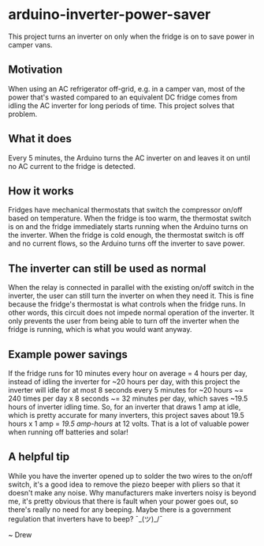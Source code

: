 # arduino-inverter-power-saver
This project turns an inverter on only when the fridge is on to save power in camper vans.
## Motivation
When using an AC refrigerator off-grid, e.g. in a camper van, most of the power that's wasted compared to an equivalent DC fridge comes from idling the AC inverter for long periods of time. This project solves that problem.
## What it does
Every 5 minutes, the Arduino turns the AC inverter on and leaves it on until no AC current to the fridge is detected.
## How it works
Fridges have mechanical thermostats that switch the compressor on/off based on temperature. When the fridge is too warm, the thermostat switch is on and the fridge immediately starts running when the Arduino turns on the inverter. When the fridge is cold enough, the thermostat switch is off and no current flows, so the Arduino turns off the inverter to save power.
## The inverter can still be used as normal
When the relay is connected in parallel with the existing on/off switch in the inverter, the user can still turn the inverter on when they need it. This is fine because the fridge's thermostat is what controls when the fridge runs. In other words, this circuit does not impede normal operation of the inverter. It only prevents the user from being able to turn off the inverter when the fridge is running, which is what you would want anyway.
## Example power savings
If the fridge runs for 10 minutes every hour on average = 4 hours per day, instead of idling the inverter for ~20 hours per day, with this project the inverter will idle for at most 8 seconds every 5 minutes for ~20 hours ~= 240 times per day x 8 seconds ~= 32 minutes per day, which saves ~19.5 hours of inverter idling time. So, for an inverter that draws 1 amp at idle, which is pretty accurate for many inverters, this project saves about 19.5 hours x 1 amp = *19.5 amp-hours* at 12 volts. That is a lot of valuable power when running off batteries and solar!
## A helpful tip
While you have the inverter opened up to solder the two wires to the on/off switch, it's a good idea to remove the piezo beeper with pliers so that it doesn't make any noise. Why manufacturers make inverters noisy is beyond me, it's pretty obvious that there is fault when your power goes out, so there's really no need for any beeping. Maybe there is a government regulation that inverters have to beep? ¯\_(ツ)_/¯

~ Drew
